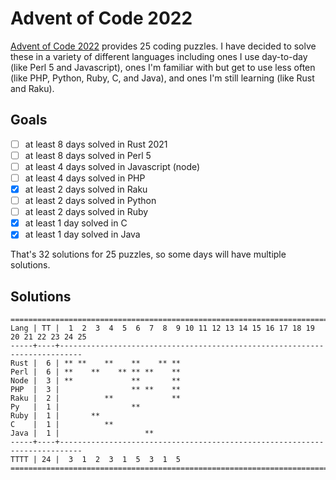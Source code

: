 # Advent of Code 2022

[Advent of Code 2022](https://adventofcode.com/2022/) provides 25 coding
puzzles. I have decided to solve these in a variety of different languages
including ones I use day-to-day (like Perl 5 and Javascript), ones I'm
familiar with but get to use less often (like PHP, Python, Ruby, C, and Java),
and ones I'm still learning (like Rust and Raku).

## Goals

- [ ] at least 8 days solved in Rust 2021
- [ ] at least 8 days solved in Perl 5
- [ ] at least 4 days solved in Javascript (node)
- [ ] at least 4 days solved in PHP
- [x] at least 2 days solved in Raku
- [ ] at least 2 days solved in Python
- [ ] at least 2 days solved in Ruby
- [x] at least 1 day solved in C
- [x] at least 1 day solved in Java

That's 32 solutions for 25 puzzles, so some days will have multiple solutions.

## Solutions

```text
======================================================================================
Lang | TT |  1  2  3  4  5  6  7  8  9 10 11 12 13 14 15 16 17 18 19 20 21 22 23 24 25
-----+----+---------------------------------------------------------------------------
Rust |  6 | ** **    **    **    ** **
Perl |  6 | **    **    ** ** **    **
Node |  3 | **             **       **
PHP  |  3 |                ** **    **
Raku |  2 |          **             **
Py   |  1 |                **
Ruby |  1 |       **
C    |  1 |          **
Java |  1 |                   **
-----+----+---------------------------------------------------------------------------
TTTT | 24 |  3  1  2  3  1  5  3  1  5
======================================================================================
```
